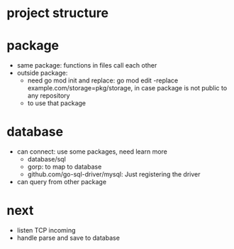 # project structure

# package

- same package: functions in files call each other
- outside package:
  - need go mod init and replace: go mod edit -replace example.com/storage=pkg/storage, in case package is not public to any repository
  - to use that package

# database

- can connect: use some packages, need learn more
  - database/sql
  - gorp: to map to database
  - github.com/go-sql-driver/mysql: Just registering the driver
- can query from other package

# next

- listen TCP incoming
- handle parse and save to database
